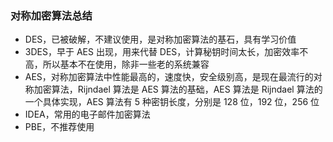 ### 对称加密算法总结

- DES，已被破解，不建议使用，是对称加密算法的基石，具有学习价值
- 3DES，早于 AES 出现，用来代替 DES，计算秘钥时间太长，加密效率不高，所以基本不在使用，除非一些老的系统兼容
- AES，对称加密算法中性能最高的，速度快，安全级别高，是现在最流行的对称加密算法，Rijndael 算法是 AES 算法的基础，AES 算法是 Rijndael 算法的一个具体实现，AES 算法有 5 种密钥长度，分别是 128 位，192 位，256 位
- IDEA，常用的电子邮件加密算法
- PBE，不推荐使用

